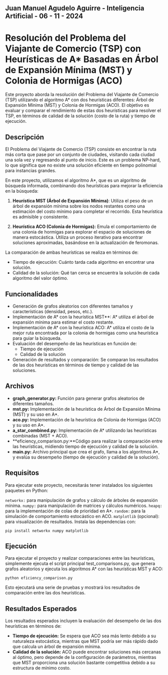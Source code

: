 ## Juan Manuel Agudelo Aguirre - Inteligencia Artificial - 06 - 11 - 2024 
# Resolución del Problema del Viajante de Comercio (TSP) con Heurísticas de A* Basadas en Árbol de Expansión Mínima (MST) y Colonia de Hormigas (ACO)
Este proyecto aborda la resolución del Problema del Viajante de Comercio (TSP) utilizando el algoritmo A* con dos heurísticas diferentes: Árbol de Expansión Mínima (MST) y Colonia de Hormigas (ACO). El objetivo es evaluar y comparar el rendimiento de estas dos heurísticas para resolver el TSP, en términos de calidad de la solución (costo de la ruta) y tiempo de ejecución.

## Descripción
El Problema del Viajante de Comercio (TSP) consiste en encontrar la ruta más corta que pase por un conjunto de ciudades, visitando cada ciudad una sola vez y regresando al punto de inicio. Este es un problema NP-hard, lo que significa que no existe una solución eficiente en tiempo polinomial para instancias grandes.

En este proyecto, utilizamos el algoritmo A*, que es un algoritmo de búsqueda informada, combinando dos heurísticas para mejorar la eficiencia en la búsqueda:

1. **Heurística MST (Árbol de Expansión Mínima)**: Utiliza el peso de un árbol de expansión mínima sobre los nodos restantes como una estimación del costo mínimo para completar el recorrido. Esta heurística es admisible y consistente.

2. **Heurística ACO (Colonia de Hormigas):** Emula el comportamiento de una colonia de hormigas para explorar el espacio de soluciones de manera estocástica. Utiliza un proceso iterativo para encontrar soluciones aproximadas, basándose en la actualización de feromonas.

La comparación de ambas heurísticas se realiza en términos de:

- Tiempo de ejecución: Cuánto tarda cada algoritmo en encontrar una solución.
- Calidad de la solución: Qué tan cerca se encuentra la solución de cada algoritmo del valor óptimo.

## Funcionalidades
- Generación de grafos aleatorios con diferentes tamaños y características (densidad, pesos, etc.).
- Implementación de A* con la heurística MST**: A* utiliza el árbol de expansión mínima para estimar el costo restante.
- Implementación de A* con la heurística ACO: A* utiliza el costo de la mejor ruta encontrada por la colonia de hormigas como una heurística para guiar la búsqueda.
- Evaluación del desempeño de las heurísticas en función de:
  - Tiempo de ejecución
  - Calidad de la solución
- Generación de resultados y comparación: Se comparan los resultados de las dos heurísticas en términos de tiempo y calidad de las soluciones.

## Archivos 
- **graph_generator.py:** Función para generar grafos aleatorios de diferentes tamaños.
- **mst.py:** Implementación de la heurística de Árbol de Expansión Mínima (MST) y su uso en A*.
- **aco.py:** Implementación de la heurística de Colonia de Hormigas (ACO) y su uso en A*.
- **a_star_combined.py:** Implementación de A* utilizando las heurísticas combinadas (MST + ACO).
- **eficiency_comparison.py:**Código para realizar la comparación entre las heurísticas, midiendo tiempo de ejecución y calidad de la solución.
- **main.py:** Archivo principal que crea el grafo, llama a los algoritmos A*, y evalúa su desempeño (tiempo de ejecución y calidad de la solución).

## Requisitos
Para ejecutar este proyecto, necesitarás tener instalados los siguientes paquetes en Python:

`networkx:` para manipulación de grafos y cálculo de árboles de expansión mínima.
`numpy:` para manipulación de matrices y cálculos numéricos.
`heapq:` para la implementación de colas de prioridad en A*.
`random:` para la simulación de comportamiento estocástico en ACO.
`matplotlib` (opcional): para visualización de resultados.
Instala las dependencias con:

```
pip install networkx numpy matplotlib
```
## Ejecución
Para ejecutar el proyecto y realizar comparaciones entre las heurísticas, simplemente ejecuta el script principal test_comparisons.py, que genera grafos aleatorios y ejecuta los algoritmos A* con las heurísticas MST y ACO:
```
python eficiency_comparison.py
```
Esto ejecutará una serie de pruebas y mostrará los resultados de comparación entre las dos heurísticas.

## Resultados Esperados
Los resultados esperados incluyen la evaluación del desempeño de las dos heurísticas en términos de:

- **Tiempo de ejecución:** Se espera que ACO sea más lento debido a su naturaleza estocástica, mientras que MST podría ser más rápido dado que calcula un árbol de expansión mínima.
- **Calidad de la solución:** ACO puede encontrar soluciones más cercanas al óptimo, pero depende de la configuración de parámetros, mientras que MST proporciona una solución bastante competitiva debido a su estructura de mínimo costo.
